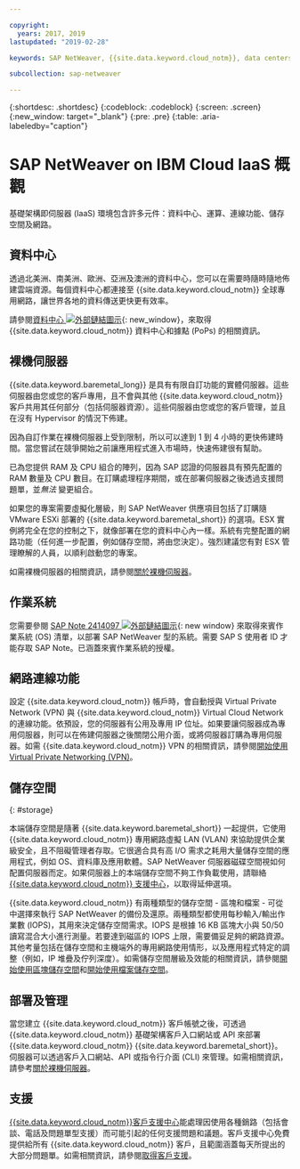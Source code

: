 ```yaml
---

copyright:
  years: 2017, 2019
lastupdated: "2019-02-28"

keywords: SAP NetWeaver, {{site.data.keyword.cloud_notm}}, data centers, {{site.data.keyword.baremetal_short}}, deployment, VLANs, SAP Certified, database

subcollection: sap-netweaver

---
```


{:shortdesc: .shortdesc}
{:codeblock: .codeblock}
{:screen: .screen}
{:new_window: target="_blank"}
{:pre: .pre}
{:table: .aria-labeledby="caption"}

# SAP NetWeaver on IBM Cloud IaaS 概觀
基礎架構即伺服器 (IaaS) 環境包含許多元件：資料中心、運算、連線功能、儲存空間及網路。

## 資料中心

透過北美洲、南美洲、歐洲、亞洲及澳洲的資料中心，您可以在需要時隨時隨地佈建雲端資源。每個資料中心都連接至 {{site.data.keyword.cloud_notm}} 全球專用網路，讓世界各地的資料傳送更快更有效率。

請參閱[資料中心 ![外部鏈結圖示](../../icons/launch-glyph.svg "外部鏈結圖示")](https://www.ibm.com/cloud-computing/bluemix/data-centers){: new_window}，來取得 {{site.data.keyword.cloud_notm}} 資料中心和據點 (PoPs) 的相關資訊。

## 裸機伺服器

{{site.data.keyword.baremetal_long}} 是具有有限自訂功能的實體伺服器。這些伺服器由您或您的客戶專用，且不會與其他 {{site.data.keyword.cloud_notm}} 客戶共用其任何部分（包括伺服器資源）。這些伺服器由您或您的客戶管理，並且在沒有 Hypervisor 的情況下佈建。

因為自訂作業在裸機伺服器上受到限制，所以可以達到 1 到 4 小時的更快佈建時間。當您嘗試在競爭開始之前讓應用程式進入市場時，快速佈建很有幫助。

已為您提供 RAM 及 CPU 組合的陣列，因為 SAP 認證的伺服器具有預先配置的 RAM 數量及 CPU 數目。在訂購處理程序期間，或在部署伺服器之後透過支援問題單，並*無法* 變更組合。

如果您的專案需要虛擬化層級，則 SAP NetWeaver 供應項目包括了訂購隨 VMware ESXi 部署的 {{site.data.keyword.baremetal_short}} 的選項。ESX 實例將完全在您的控制之下，就像部署在您的資料中心內一樣。系統有完整配置的網路功能（任何進一步配置，例如儲存空間，將由您決定）。強烈建議您有對 ESX 管理瞭解的人員，以順利啟動您的專案。

如需裸機伺服器的相關資訊，請參閱[關於裸機伺服器](/docs/bare-metal?topic=bare-metal-about#about)。

## 作業系統

您需要參閱 [SAP Note 2414097 ![外部鏈結圖示](../../icons/launch-glyph.svg "外部鏈結圖示")](https://launchpad.support.sap.com/#/notes/2414097){: new window} 來取得來賓作業系統 (OS) 清單，以部署 SAP NetWeaver 型的系統。需要 SAP S 使用者 ID 才能存取 SAP Note。已涵蓋來賓作業系統的授權。

## 網路連線功能

設定 {{site.data.keyword.cloud_notm}} 帳戶時，會自動授與 Virtual Private Network (VPN) 與 {{site.data.keyword.cloud_notm}} Virtual Cloud Network 的連線功能。依預設，您的伺服器有公用及專用 IP 位址。如果要讓伺服器成為專用伺服器，則可以在佈建伺服器之後關閉公用介面，或將伺服器訂購為專用伺服器。如需 {{site.data.keyword.cloud_notm}} VPN 的相關資訊，請參閱[開始使用 Virtual Private Networking (VPN)](/docs/infrastructure/iaas-vpn?topic=VPN-gettingstarted-with-virtual-private-networking#gettingstarted-with-virtual-private-networking)。

## 儲存空間
{: #storage}

本端儲存空間是隨著 {{site.data.keyword.baremetal_short}} 一起提供，它使用 {{site.data.keyword.cloud_notm}} 專用網路虛擬 LAN (VLAN) 來協助提供企業級安全，且不阻礙管理者存取。它很適合具有高 I/O 需求之耗用大量儲存空間的應用程式，例如 OS、資料庫及應用軟體。SAP NetWeaver 伺服器磁碟空間視如何配置伺服器而定。如果伺服器上的本端儲存空間不夠工作負載使用，請聯絡 [{{site.data.keyword.cloud_notm}} 支援中心](/docs/get-support?topic=get-support-getting-customer-support#getting-customer-support)，以取得延伸選項。

{{site.data.keyword.cloud_notm}} 有兩種類型的儲存空間 - 區塊和檔案 - 可從中選擇來執行 SAP NetWeaver 的備份及還原。兩種類型都使用每秒輸入/輸出作業數 (IOPS)，其用來決定儲存空間需求。IOPS 是根據 16 KB 區塊大小與 50/50 讀寫混合大小進行測量。若要達到磁區的 IOPS 上限，需要備妥足夠的網路資源。其他考量包括在儲存空間和主機端外的專用網路使用情形，以及應用程式特定的調整（例如，IP 堆疊及佇列深度）。如需儲存空間層級及效能的相關資訊，請參閱[開始使用區塊儲存空間](/docs/infrastructure/BlockStorage?topic=BlockStorage-getting-started#getting-started)和[開始使用檔案儲存空間](/docs/infrastructure/FileStorage?topic=FileStorage-getting-started#getting-started)。

## 部署及管理

當您建立 {{site.data.keyword.cloud_notm}} 客戶帳號之後，可透過 {{site.data.keyword.cloud_notm}} 基礎架構客戶入口網站或 API 來部署 {{site.data.keyword.cloud_notm}} {{site.data.keyword.baremetal_short}}。伺服器可以透過客戶入口網站、API 或指令行介面 (CLI) 來管理。如需相關資訊，請參考[關於裸機伺服器](/docs/bare-metal?topic=bare-metal-about#about)。

## 支援

[{{site.data.keyword.cloud_notm}}客戶支援中心](/docs/get-support?topic=get-support-getting-customer-support#getting-customer-support)能處理因使用各種銷路（包括會談、電話及問題單型支援）而可能引起的任何支援問題和議題。客戶支援中心免費提供給所有 {{site.data.keyword.cloud_notm}} 客戶，且範圍涵蓋每天所提出的大部分問題單。如需相關資訊，請參閱[取得客戶支援](/docs/get-support?topic=get-support-getting-customer-support#getting-customer-support)。
